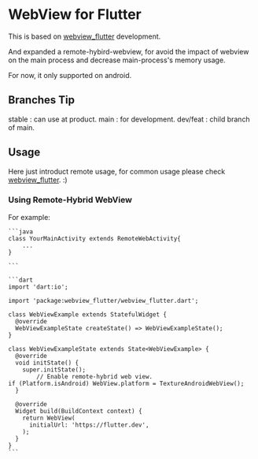 # WebView for Flutter

This is based on [webview_flutter](https://pub.dev/packages/webview_flutter) development.

And expanded a remote-hybird-webview, for avoid the impact of webview on the main process
and decrease main-process's memory usage.

For now, it only supported on android.

## Branches Tip

stable      : can use at product.
main        : for development.
dev/feat    : child branch of main.

## Usage

Here just introduct remote usage, for common usage please check [webview_flutter](https://pub.dev/packages/webview_flutter). :)

### Using Remote-Hybrid WebView

For example:

    ```java
    class YourMainActivity extends RemoteWebActivity{
        ...
    }
    
    ```

    ```dart
    import 'dart:io';
    
    import 'package:webview_flutter/webview_flutter.dart';

    class WebViewExample extends StatefulWidget {
      @override
      WebViewExampleState createState() => WebViewExampleState();
    }
    
    class WebViewExampleState extends State<WebViewExample> {
      @override
      void initState() {
        super.initState();
            // Enable remote-hybrid web view.
    if (Platform.isAndroid) WebView.platform = TextureAndroidWebView();
      }

      @override
      Widget build(BuildContext context) {
        return WebView(
          initialUrl: 'https://flutter.dev',
        );
      }
    }
    ```
